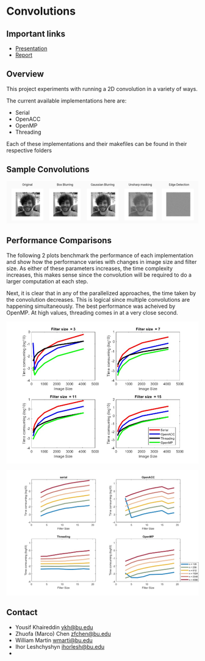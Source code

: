 # Convolutions

## Important links
- [Presentation](https://docs.google.com/presentation/d/1sHktguavhx-a1x_DG-631PH3XLJTdArvoRf-VFoI7yA/edit?usp=sharing)
- [Report]()

## Overview
This project experiments with running a 2D convolution in a variety of ways. 

The current available implementations here are:
- Serial
- OpenACC
- OpenMP
- Threading 

Each of these implementations and their makefiles can be found in their respective folders

## Sample Convolutions
![sample convolutions](images/convs.JPG)


## Performance Comparisons 

The following 2 plots benchmark the performance of each implementation and show how the performance varies with changes in image size and filter size. 
As either of these parameters increases, the time complexity increases, this makes sense since the convolution will be required to do a larger computation at each step.

Next, it is clear that in any of the parallelized approaches, the time taken by the convolution decreases. This is logical since multiple convolutions are happening simultaneously. 
The best performance was acheived by OpenMP. At high values, threading comes in at a very close second.

![timing1](images/timing1.jpeg)

![timing2](images/timing2.jpeg)

## Contact
- Yousif Khaireddin ykh@bu.edu
- Zhuofa (Marco) Chen zfchen@bu.edu
- William Martin wmarti@bu.edu
- Ihor Leshchyshyn ihorlesh@bu.edu
- 
